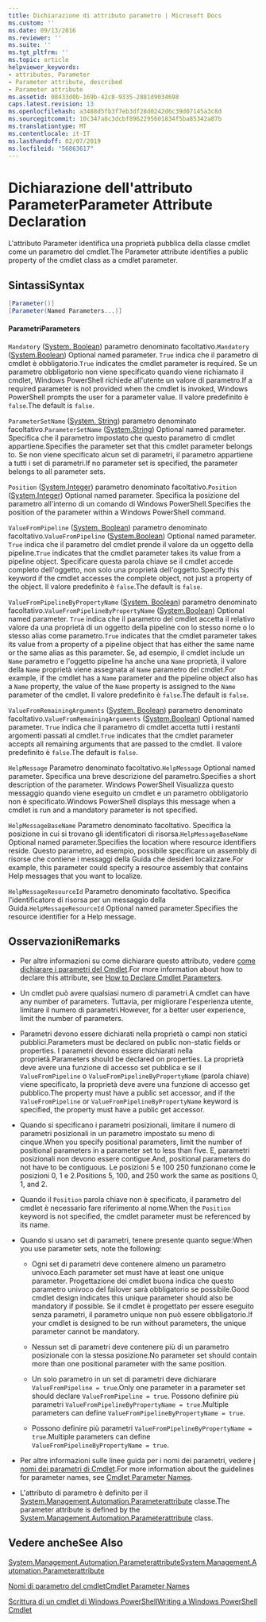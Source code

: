```yaml
---
title: Dichiarazione di attributo parametro | Microsoft Docs
ms.custom: ''
ms.date: 09/13/2016
ms.reviewer: ''
ms.suite: ''
ms.tgt_pltfrm: ''
ms.topic: article
helpviewer_keywords:
- attributes, Parameter
- Parameter attribute, described
- Parameter attribute
ms.assetid: 08433d0b-169b-42c8-9335-2881d9034698
caps.latest.revision: 13
ms.openlocfilehash: a3488d5fb3f7eb3df28d0242d6c39d07145a3c8d
ms.sourcegitcommit: 10c347a8c3dcbf8962295601834f5ba85342a87b
ms.translationtype: MT
ms.contentlocale: it-IT
ms.lasthandoff: 02/07/2019
ms.locfileid: "56863617"
---
```

# <a name="parameter-attribute-declaration"></a><span data-ttu-id="92a19-102">Dichiarazione dell'attributo Parameter</span><span class="sxs-lookup"><span data-stu-id="92a19-102">Parameter Attribute Declaration</span></span>

<span data-ttu-id="92a19-103">L'attributo Parameter identifica una proprietà pubblica della classe cmdlet come un parametro del cmdlet.</span><span class="sxs-lookup"><span data-stu-id="92a19-103">The Parameter attribute identifies a public property of the cmdlet class as a cmdlet parameter.</span></span>

## <a name="syntax"></a><span data-ttu-id="92a19-104">Sintassi</span><span class="sxs-lookup"><span data-stu-id="92a19-104">Syntax</span></span>

```csharp
[Parameter()]
[Parameter(Named Parameters...)]
```

#### <a name="parameters"></a><span data-ttu-id="92a19-105">Parametri</span><span class="sxs-lookup"><span data-stu-id="92a19-105">Parameters</span></span>

<span data-ttu-id="92a19-106">`Mandatory` ([System. Boolean](/dotnet/api/System.Boolean)) parametro denominato facoltativo.</span><span class="sxs-lookup"><span data-stu-id="92a19-106">`Mandatory` ([System.Boolean](/dotnet/api/System.Boolean)) Optional named parameter.</span></span> <span data-ttu-id="92a19-107">`True` indica che il parametro di cmdlet è obbligatorio.</span><span class="sxs-lookup"><span data-stu-id="92a19-107">`True` indicates the cmdlet parameter is required.</span></span> <span data-ttu-id="92a19-108">Se un parametro obbligatorio non viene specificato quando viene richiamato il cmdlet, Windows PowerShell richiede all'utente un valore di parametro.</span><span class="sxs-lookup"><span data-stu-id="92a19-108">If a required parameter is not provided when the cmdlet is invoked, Windows PowerShell prompts the user for a parameter value.</span></span> <span data-ttu-id="92a19-109">Il valore predefinito è `false`.</span><span class="sxs-lookup"><span data-stu-id="92a19-109">The default is `false`.</span></span>

<span data-ttu-id="92a19-110">`ParameterSetName` ([System. String](/dotnet/api/System.String)) parametro denominato facoltativo.</span><span class="sxs-lookup"><span data-stu-id="92a19-110">`ParameterSetName` ([System.String](/dotnet/api/System.String)) Optional named parameter.</span></span> <span data-ttu-id="92a19-111">Specifica che il parametro impostato che questo parametro di cmdlet appartiene.</span><span class="sxs-lookup"><span data-stu-id="92a19-111">Specifies the parameter set that this cmdlet parameter belongs to.</span></span> <span data-ttu-id="92a19-112">Se non viene specificato alcun set di parametri, il parametro appartiene a tutti i set di parametri.</span><span class="sxs-lookup"><span data-stu-id="92a19-112">If no parameter set is specified, the parameter belongs to all parameter sets.</span></span>

<span data-ttu-id="92a19-113">`Position` ([System.Integer](/dotnet/api/System.Integer)) parametro denominato facoltativo.</span><span class="sxs-lookup"><span data-stu-id="92a19-113">`Position` ([System.Integer](/dotnet/api/System.Integer)) Optional named parameter.</span></span> <span data-ttu-id="92a19-114">Specifica la posizione del parametro all'interno di un comando di Windows PowerShell.</span><span class="sxs-lookup"><span data-stu-id="92a19-114">Specifies the position of the parameter within a Windows PowerShell command.</span></span>

<span data-ttu-id="92a19-115">`ValueFromPipeline` ([System. Boolean](/dotnet/api/System.Boolean)) parametro denominato facoltativo.</span><span class="sxs-lookup"><span data-stu-id="92a19-115">`ValueFromPipeline` ([System.Boolean](/dotnet/api/System.Boolean)) Optional named parameter.</span></span> <span data-ttu-id="92a19-116">`True` indica che il parametro del cmdlet prende il valore da un oggetto della pipeline.</span><span class="sxs-lookup"><span data-stu-id="92a19-116">`True` indicates that the cmdlet parameter takes its value from a pipeline object.</span></span> <span data-ttu-id="92a19-117">Specificare questa parola chiave se il cmdlet accede completo dell'oggetto, non solo una proprietà dell'oggetto.</span><span class="sxs-lookup"><span data-stu-id="92a19-117">Specify this keyword if the cmdlet accesses the complete object, not just a property of the object.</span></span> <span data-ttu-id="92a19-118">Il valore predefinito è `false`.</span><span class="sxs-lookup"><span data-stu-id="92a19-118">The default is `false`.</span></span>

<span data-ttu-id="92a19-119">`ValueFromPipelineByPropertyName` ([System. Boolean](/dotnet/api/System.Boolean)) parametro denominato facoltativo.</span><span class="sxs-lookup"><span data-stu-id="92a19-119">`ValueFromPipelineByPropertyName` ([System.Boolean](/dotnet/api/System.Boolean)) Optional named parameter.</span></span> <span data-ttu-id="92a19-120">`True` indica che il parametro del cmdlet accetta il relativo valore da una proprietà di un oggetto della pipeline con lo stesso nome o lo stesso alias come parametro.</span><span class="sxs-lookup"><span data-stu-id="92a19-120">`True` indicates that the cmdlet parameter takes its value from a property of a pipeline object that has either the same name or the same alias as this parameter.</span></span> <span data-ttu-id="92a19-121">Se, ad esempio, il cmdlet include un `Name` parametro e l'oggetto pipeline ha anche una `Name` proprietà, il valore della `Name` proprietà viene assegnata al `Name` parametro del cmdlet.</span><span class="sxs-lookup"><span data-stu-id="92a19-121">For example, if the cmdlet has a `Name` parameter and the pipeline object also has a `Name` property, the value of the `Name` property is assigned to the `Name` parameter of the cmdlet.</span></span> <span data-ttu-id="92a19-122">Il valore predefinito è `false`.</span><span class="sxs-lookup"><span data-stu-id="92a19-122">The default is `false`.</span></span>

<span data-ttu-id="92a19-123">`ValueFromRemainingArguments` ([System. Boolean](/dotnet/api/System.Boolean)) parametro denominato facoltativo.</span><span class="sxs-lookup"><span data-stu-id="92a19-123">`ValueFromRemainingArguments` ([System.Boolean](/dotnet/api/System.Boolean)) Optional named parameter.</span></span> <span data-ttu-id="92a19-124">`True` indica che il parametro di cmdlet accetta tutti i restanti argomenti passati al cmdlet.</span><span class="sxs-lookup"><span data-stu-id="92a19-124">`True` indicates that the cmdlet parameter accepts all remaining arguments that are passed to the cmdlet.</span></span> <span data-ttu-id="92a19-125">Il valore predefinito è `false`.</span><span class="sxs-lookup"><span data-stu-id="92a19-125">The default is `false`.</span></span>

<span data-ttu-id="92a19-126">`HelpMessage` Parametro denominato facoltativo.</span><span class="sxs-lookup"><span data-stu-id="92a19-126">`HelpMessage` Optional named parameter.</span></span> <span data-ttu-id="92a19-127">Specifica una breve descrizione del parametro.</span><span class="sxs-lookup"><span data-stu-id="92a19-127">Specifies a short description of the parameter.</span></span> <span data-ttu-id="92a19-128">Windows PowerShell Visualizza questo messaggio quando viene eseguito un cmdlet e un parametro obbligatorio non è specificato.</span><span class="sxs-lookup"><span data-stu-id="92a19-128">Windows PowerShell displays this message when a cmdlet is run and a mandatory parameter is not specified.</span></span>

<span data-ttu-id="92a19-129">`HelpMessageBaseName` Parametro denominato facoltativo. Specifica la posizione in cui si trovano gli identificatori di risorsa.</span><span class="sxs-lookup"><span data-stu-id="92a19-129">`HelpMessageBaseName` Optional named parameter.Specifies the location where resource identifiers reside.</span></span> <span data-ttu-id="92a19-130">Questo parametro, ad esempio, possibile specificare un assembly di risorse che contiene i messaggi della Guida che desideri localizzare.</span><span class="sxs-lookup"><span data-stu-id="92a19-130">For example, this parameter could specify a resource assembly that contains Help messages that you want to localize.</span></span>

<span data-ttu-id="92a19-131">`HelpMessageResourceId` Parametro denominato facoltativo. Specifica l'identificatore di risorsa per un messaggio della Guida.</span><span class="sxs-lookup"><span data-stu-id="92a19-131">`HelpMessageResourceId` Optional named parameter.Specifies the resource identifier for a Help message.</span></span>

## <a name="remarks"></a><span data-ttu-id="92a19-132">Osservazioni</span><span class="sxs-lookup"><span data-stu-id="92a19-132">Remarks</span></span>

- <span data-ttu-id="92a19-133">Per altre informazioni su come dichiarare questo attributo, vedere [come dichiarare i parametri del Cmdlet](./how-to-declare-cmdlet-parameters.md).</span><span class="sxs-lookup"><span data-stu-id="92a19-133">For more information about how to declare this attribute, see [How to Declare Cmdlet Parameters](./how-to-declare-cmdlet-parameters.md).</span></span>

- <span data-ttu-id="92a19-134">Un cmdlet può avere qualsiasi numero di parametri.</span><span class="sxs-lookup"><span data-stu-id="92a19-134">A cmdlet can have any number of parameters.</span></span> <span data-ttu-id="92a19-135">Tuttavia, per migliorare l'esperienza utente, limitare il numero di parametri.</span><span class="sxs-lookup"><span data-stu-id="92a19-135">However, for a better user experience, limit the number of parameters.</span></span>

- <span data-ttu-id="92a19-136">Parametri devono essere dichiarati nella proprietà o campi non statici pubblici.</span><span class="sxs-lookup"><span data-stu-id="92a19-136">Parameters must be declared on public non-static fields or properties.</span></span> <span data-ttu-id="92a19-137">I parametri devono essere dichiarati nella proprietà.</span><span class="sxs-lookup"><span data-stu-id="92a19-137">Parameters should be declared on properties.</span></span> <span data-ttu-id="92a19-138">La proprietà deve avere una funzione di accesso set pubblica e se il `ValueFromPipeline` o `ValueFromPipelineByPropertyName` (parola chiave) viene specificato, la proprietà deve avere una funzione di accesso get pubblico.</span><span class="sxs-lookup"><span data-stu-id="92a19-138">The property must have a public set accessor, and if the `ValueFromPipeline` or `ValueFromPipelineByPropertyName` keyword is specified, the property must have a public get accessor.</span></span>

- <span data-ttu-id="92a19-139">Quando si specificano i parametri posizionali, limitare il numero di parametri posizionali in un parametro impostato su meno di cinque.</span><span class="sxs-lookup"><span data-stu-id="92a19-139">When you specify positional parameters,  limit the number of positional parameters in a parameter set to less than five.</span></span> <span data-ttu-id="92a19-140">E, parametri posizionali non devono essere contigue.</span><span class="sxs-lookup"><span data-stu-id="92a19-140">And, positional parameters do not have to be contiguous.</span></span> <span data-ttu-id="92a19-141">Le posizioni 5 e 100 250 funzionano come le posizioni 0, 1 e 2.</span><span class="sxs-lookup"><span data-stu-id="92a19-141">Positions 5, 100, and 250 work the same as positions 0, 1, and 2.</span></span>

- <span data-ttu-id="92a19-142">Quando il `Position` parola chiave non è specificato, il parametro del cmdlet è necessario fare riferimento al nome.</span><span class="sxs-lookup"><span data-stu-id="92a19-142">When the `Position` keyword is not specified, the cmdlet parameter must be referenced by its name.</span></span>

- <span data-ttu-id="92a19-143">Quando si usano set di parametri, tenere presente quanto segue:</span><span class="sxs-lookup"><span data-stu-id="92a19-143">When you use parameter sets, note the following:</span></span>

    - <span data-ttu-id="92a19-144">Ogni set di parametri deve contenere almeno un parametro univoco.</span><span class="sxs-lookup"><span data-stu-id="92a19-144">Each parameter set must have at least one unique parameter.</span></span> <span data-ttu-id="92a19-145">Progettazione dei cmdlet buona indica che questo parametro univoco del failover sarà obbligatorio se possibile.</span><span class="sxs-lookup"><span data-stu-id="92a19-145">Good cmdlet design indicates this unique parameter should also be mandatory if possible.</span></span> <span data-ttu-id="92a19-146">Se il cmdlet è progettato per essere eseguito senza parametri, il parametro unique non può essere obbligatorio.</span><span class="sxs-lookup"><span data-stu-id="92a19-146">If your cmdlet is designed to be run without parameters, the unique parameter cannot be mandatory.</span></span>

    - <span data-ttu-id="92a19-147">Nessun set di parametri deve contenere più di un parametro posizionale con la stessa posizione.</span><span class="sxs-lookup"><span data-stu-id="92a19-147">No parameter set should contain more than one positional parameter with the same position.</span></span>

    - <span data-ttu-id="92a19-148">Un solo parametro in un set di parametri deve dichiarare `ValueFromPipeline = true`.</span><span class="sxs-lookup"><span data-stu-id="92a19-148">Only one parameter in a parameter set should declare `ValueFromPipeline = true`.</span></span> <span data-ttu-id="92a19-149">Possono definire più parametri `ValueFromPipelineByPropertyName = true`.</span><span class="sxs-lookup"><span data-stu-id="92a19-149">Multiple parameters can define `ValueFromPipelineByPropertyName = true`.</span></span>

    - <span data-ttu-id="92a19-150">Possono definire più parametri `ValueFromPipelineByPropertyName = true`.</span><span class="sxs-lookup"><span data-stu-id="92a19-150">Multiple parameters can define `ValueFromPipelineByPropertyName = true`.</span></span>

- <span data-ttu-id="92a19-151">Per altre informazioni sulle linee guida per i nomi dei parametri, vedere [i nomi dei parametri di Cmdlet](standard-cmdlet-parameter-names-and-types.md).</span><span class="sxs-lookup"><span data-stu-id="92a19-151">For more information about the guidelines for parameter names, see [Cmdlet Parameter Names](standard-cmdlet-parameter-names-and-types.md).</span></span>

- <span data-ttu-id="92a19-152">L'attributo di parametro è definito per il [System.Management.Automation.Parameterattribute](/dotnet/api/System.Management.Automation.ParameterAttribute) classe.</span><span class="sxs-lookup"><span data-stu-id="92a19-152">The parameter attribute is defined by the [System.Management.Automation.Parameterattribute](/dotnet/api/System.Management.Automation.ParameterAttribute) class.</span></span>

## <a name="see-also"></a><span data-ttu-id="92a19-153">Vedere anche</span><span class="sxs-lookup"><span data-stu-id="92a19-153">See Also</span></span>

[<span data-ttu-id="92a19-154">System.Management.Automation.Parameterattribute</span><span class="sxs-lookup"><span data-stu-id="92a19-154">System.Management.Automation.Parameterattribute</span></span>](/dotnet/api/System.Management.Automation.ParameterAttribute)

[<span data-ttu-id="92a19-155">Nomi di parametro del cmdlet</span><span class="sxs-lookup"><span data-stu-id="92a19-155">Cmdlet Parameter Names</span></span>](standard-cmdlet-parameter-names-and-types.md)

[<span data-ttu-id="92a19-156">Scrittura di un cmdlet di Windows PowerShell</span><span class="sxs-lookup"><span data-stu-id="92a19-156">Writing a Windows PowerShell Cmdlet</span></span>](./writing-a-windows-powershell-cmdlet.md)
